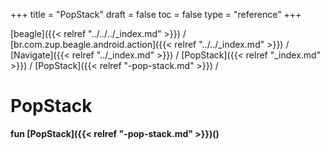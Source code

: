 +++
title = "PopStack"
draft = false
toc = false
type = "reference"
+++

[beagle]({{< relref "../../../_index.md" >}}) / [br.com.zup.beagle.android.action]({{< relref "../../_index.md" >}}) / [Navigate]({{< relref "../_index.md" >}}) / [PopStack]({{< relref "_index.md" >}}) / [PopStack]({{< relref "-pop-stack.md" >}}) / 



# PopStack  
  
<b><b>fun [PopStack]({{< relref "-pop-stack.md" >}})()</b></b>  



